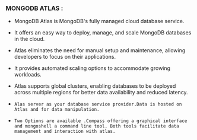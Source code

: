 ### MONGODB ATLAS :

- MongoDB Atlas is MongoDB's fully managed cloud database service.

- It offers an easy way to deploy, manage, and scale MongoDB databases in the cloud.

- Atlas eliminates the need for manual setup and maintenance, allowing developers to focus on their applications.

- It provides automated scaling options to accommodate growing workloads.

- Atlas supports global clusters, enabling databases to be deployed across multiple regions for better data availability and reduced latency.

- `Alas server as your database service provider.Data is hosted on Atlas and for data manipulation. `

- `Two Options are available .Compass offering a graphical interface and mongoshell a command line tool. Both tools facilitate data management and interaction with atlas.`



